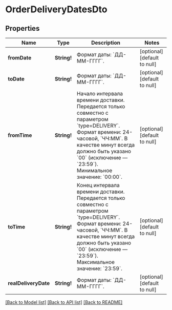 # OrderDeliveryDatesDto

## Properties
Name | Type | Description | Notes
------------ | ------------- | ------------- | -------------
**fromDate** | **String!** | Формат даты: &#x60;ДД-ММ-ГГГГ&#x60;.  | [optional] [default to null]
**toDate** | **String!** | Формат даты: &#x60;ДД-ММ-ГГГГ&#x60;.  | [optional] [default to null]
**fromTime** | **String!** | Начало интервала времени доставки.  Передается только совместно с параметром &#x60;type&#x3D;DELIVERY&#x60;.  Формат времени: 24-часовой, &#x60;ЧЧ:ММ&#x60;. В качестве минут всегда должно быть указано &#x60;00&#x60; (исключение — &#x60;23:59&#x60;).  Минимальное значение: &#x60;00:00&#x60;.  | [optional] [default to null]
**toTime** | **String!** | Конец интервала времени доставки.  Передается только совместно с параметром &#x60;type&#x3D;DELIVERY&#x60;.  Формат времени: 24-часовой, &#x60;ЧЧ:ММ&#x60;. В качестве минут всегда должно быть указано &#x60;00&#x60; (исключение — &#x60;23:59&#x60;).  Максимальное значение: &#x60;23:59&#x60;.  | [optional] [default to null]
**realDeliveryDate** | **String!** | Формат даты: &#x60;ДД-ММ-ГГГГ&#x60;.  | [optional] [default to null]

[[Back to Model list]](../README.md#documentation-for-models) [[Back to API list]](../README.md#documentation-for-api-endpoints) [[Back to README]](../README.md)


